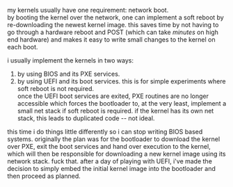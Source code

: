 my kernels usually have one requirement: network boot.  
by booting the kernel over the network, one can implement a soft reboot by
re-downloading the newest kernel image. this saves time by not having to go
through a hardware reboot and POST (which can take _minutes_ on high end
hardware) and makes it easy to write small changes to the kernel on each boot.

i usually implement the kernels in two ways:
1) by using BIOS and its PXE services.
2) by using UEFI and its boot services.
   this is for simple experiments where soft reboot is not required.  
   once the UEFI boot services are exited, PXE routines are no longer
   accessible which forces the bootloader to, at the very least, implement a
   small net stack if soft reboot is required. if the kernel has its own net
   stack, this leads to duplicated code -- not ideal.

this time i do things little differently so i can stop writing BIOS based
systems. originally the plan was for the bootloader to download the kernel over
PXE, exit the boot services and hand over execution to the kernel, which will
then be responsible for downloading a new kernel image using its network stack.
fuck that. after a day of playing with UEFI, i've made the decision to simply
embed the initial kernel image into the bootloader and then proceed as planned.
